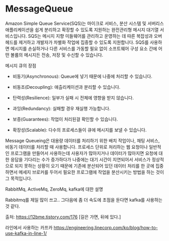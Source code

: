 # MessageQueue


Amazon Simple Queue Service(SQS)는 마이크로 서비스, 분산 시스템 및 서버리스 애플리케이션을 쉽게 분리하고 확장할 수 있도록 지원하는 완전관리형 메시지 대기열 서비스입니다. SQS는 메시지 지향 미들웨어를 관리하고 운영하는 데 따른 복잡성과 오버헤드를 제거하고 개발자가 차별화 작업에 집중할 수 있도록 지원합니다. SQS를 사용하면 메시지를 손실하거나 다른 서비스를 가동할 필요 없이 소프트웨어 구성 요소 간에 어떤 볼륨의 메시지든 전송, 저장 및 수신할 수 있습니다. 

메시지 큐의 장점

 - 비동기(Asynchronous): Queue에 넣기 때문에 나중에 처리할 수 있습니다.

 - 비동조(Decoupling): 애츨리케이션과 분리할 수 있습니다.

 - 탄력성(Resilience): 일부가 실패 시 전체에 영향을 받지 않습니다.

 - 과잉(Redundancy): 실패할 경우 재실행 가능합니다.

 - 보증(Guarantees): 작업이 처리된걸 확인할 수 있습니다.

 - 확장성(Scalable): 다수의 프로세스들이 큐에 메시지를 보낼 수 있습니다.


Message Queueing은 대용량 데이터를 처리하기 위한 배치 작업이나, 채팅 서비스, 비동기 데이터를 처리할 때 사용합니다. 프로세스 단위로 처리하는 웹 요청이나 일반적인 프로그램을 만들어서 사용하는데 사용자가 많아지거나 데이터가 많아지면 요청에 대한 응답을 기다리는 수가 증가하다가 나중에는 대기 시간이 지연되어서 서비스가 정상적으로 되지 못하는 상황이 오기 때문에 기존에 분산되어 있던 데이터 처리를 한 곳에 집중하면서 메세지 브로커를 두어서 필요한 프로그램에 작업을 분산시키는 방법을 하는 것이 그 목적입니다.

RabbitMq, ActiveMq, ZeroMq, kafka에 대한 설명 

Rabbitmq를 제일 많이 쓰고.. 그다음에 좀 더 속도에 초점을 둔다면 kafka를 사용하는 것 같다.

출처: https://12bme.tistory.com/176 [길은 가면, 뒤에 있다.]

라인에서 사용하는 카프카 https://engineering.linecorp.com/ko/blog/how-to-use-kafka-in-line-1/
